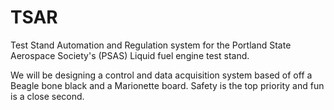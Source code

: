 # TSAR
Test Stand Automation and Regulation system for the Portland State Aerospace Society's (PSAS) Liquid fuel engine test stand.

We will be designing a control and data acquisition system based of off a Beagle bone black and a Marionette board. Safety is the top priority and fun is a close second. 

